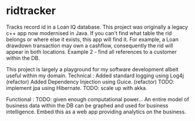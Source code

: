 # ridtracker
Tracks record id in a Loan IQ database.
This project was originally a legacy c++ app now modernised in Java.
If you can't find what table the rid belongs or where else it exists, this app will find it.
For example, a Loan drawdown transaction may own a cashflow, consequently the rid will appear in both locations.
Example 2 - find all references to a customer within the DB.

This project is largely a playground for my software development albeit useful within my domain.
Technical :
Added standard logging using Log4j (refactor)
Added Dependency Injection using Guice. (refactor)
TODO: implement jpa using Hibernate.
TODO: scale up with akka.

Functional : 
TODO: given enough computational power...
An entire model of business data within the DB can be graphed and used for business intelligence.
Embed this as a web app providing analytics on the business.
